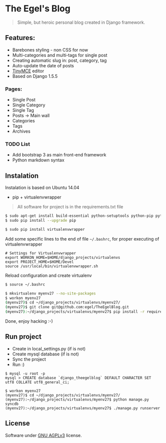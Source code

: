# The Egel's Blog
> Simple, but heroic personal blog created in Django framework.

## Features:
  - Barebones styling - non CSS for now
  - Multi-categories and multi-tags for single post
  - Creating automatic slug in: post, category, tag
  - Auto-update the date of posts
  - [TinyMCE][1] editor
  - Based on Django 1.5.5

### Pages:
  - Single Post
  - Single Category
  - Single Tag
  - Posts -> Main wall
  - Categories
  - Tags
  - Archives

### TODO List
  - Add bootstrap 3 as main front-end framework
  - Python markdown syntax


## Instalation
Instalation is based on Ubuntu 14.04

  - pip + virtualenvwrapper

> All software for project is in the requirements.txt file

```bash
$ sudo apt-get install build-essential python-setuptools python-pip python-dev libmysqlclient-dev
$ sudo pip install --upgrade pip

$ sudo pip install virtualenvwrapper
```

Add some specific lines to the end of file `~/.bashrc`, for proper executing of virtualenvwrapper
```
# Settings for Virtualenvwrapper
export WORKON_HOME=$HOME/django_projects/virtualenvs
export PROJECT_HOME=$HOME/Devel
source /usr/local/bin/virtualenvwrapper.sh
```

Reload configuration and create virtualenv
```bash
$ source ~/.bashrc

$ mkvirtualenv myenv27 --no-site-packages
$ workon myenv27
(myenv27)$ cd ~/django_projects/virtualenvs/myenv27/
(myenv27)$ git clone git@github.com:egel/TheEgelBlog.git
(myenv27):~/django_projects/virtualenvs/myenv27$ pip install -r requirements.txt
```
Done, enjoy hacking :-)


## Run project

 - Create in local_settings.py (if is not)
 - Create mysql database (if is not)
 - Sync the project
 - Run :)

```
$ mysql -u root -p
mysql > CREATE database `django_theegelblog` DEFAULT CHARACTER SET utf8 COLLATE utf8_general_ci;

$ workon myenv27
(myenv27)$ cd ~/django_projects/virtualenvs/myenv27/
(myenv27):~/django_projects/virtualenvs/myenv27$ python manage.py syncdb
(myenv27):~/django_projects/virtualenvs/myenv27$ ./manage.py runserver
```


## License
Software under [GNU AGPLv3](http://www.gnu.org/licenses/agpl-3.0.html) license.



  [1]: https://github.com/aljosa/django-tinymce
